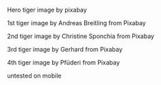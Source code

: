 Hero tiger image by pixabay


1st tiger image by Andreas Breitling from Pixabay

2nd tiger image by Christine Sponchia from Pixabay

3rd tiger image by Gerhard from Pixabay

4th tiger image by Pfüderi from Pixabay


untested on mobile
